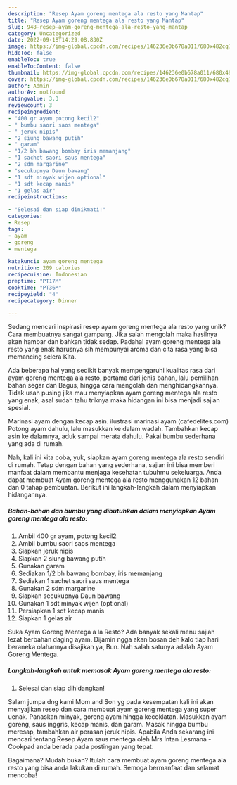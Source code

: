 ```yaml
---
description: "Resep Ayam goreng mentega ala resto yang Mantap"
title: "Resep Ayam goreng mentega ala resto yang Mantap"
slug: 948-resep-ayam-goreng-mentega-ala-resto-yang-mantap
category: Uncategorized
date: 2022-09-18T14:29:08.830Z
image: https://img-global.cpcdn.com/recipes/146236e0b678a011/680x482cq70/ayam-goreng-mentega-ala-resto-foto-resep-utama.jpg
hideToc: false
enableToc: true
enableTocContent: false
thumbnail: https://img-global.cpcdn.com/recipes/146236e0b678a011/680x482cq70/ayam-goreng-mentega-ala-resto-foto-resep-utama.jpg
cover: https://img-global.cpcdn.com/recipes/146236e0b678a011/680x482cq70/ayam-goreng-mentega-ala-resto-foto-resep-utama.jpg
author: Admin
authorAv: notfound
ratingvalue: 3.3
reviewcount: 3
recipeingredient:
- "400 gr ayam potong kecil2"
- " bumbu saori saos mentega"
- " jeruk nipis"
- "2 siung bawang putih"
- " garam"
- "1/2 bh bawang bombay iris memanjang"
- "1 sachet saori saus mentega"
- "2 sdm margarine"
- "secukupnya Daun bawang"
- "1 sdt minyak wijen optional"
- "1 sdt kecap manis"
- "1 gelas air"
recipeinstructions:

- "Selesai dan siap dinikmati!"
categories:
- Resep
tags:
- ayam
- goreng
- mentega

katakunci: ayam goreng mentega 
nutrition: 209 calories
recipecuisine: Indonesian
preptime: "PT17M"
cooktime: "PT36M"
recipeyield: "4"
recipecategory: Dinner

---
```





Sedang mencari inspirasi resep ayam goreng mentega ala resto yang unik? Cara membuatnya sangat gampang. Jika salah mengolah maka hasilnya akan hambar dan bahkan tidak sedap. Padahal ayam goreng mentega ala resto yang enak harusnya sih mempunyai aroma dan cita rasa yang bisa memancing selera Kita.





Ada beberapa hal yang sedikit banyak mempengaruhi kualitas rasa dari ayam goreng mentega ala resto, pertama dari jenis bahan, lalu pemilihan bahan segar dan Bagus, hingga cara mengolah dan menghidangkannya. Tidak usah pusing jika mau menyiapkan ayam goreng mentega ala resto yang enak,      asal sudah tahu triknya maka hidangan ini bisa menjadi sajian spesial.














Marinasi ayam dengan kecap asin. ilustrasi marinasi ayam (cafedelites.com) Potong ayam dahulu, lalu masukkan ke dalam wadah. Tambahkan kecap asin ke dalamnya, aduk sampai merata dahulu. Pakai bumbu sederhana yang ada di rumah.






Nah, kali ini kita coba, yuk, siapkan ayam goreng mentega ala resto sendiri di rumah. Tetap dengan bahan yang sederhana, sajian ini bisa memberi manfaat dalam membantu menjaga kesehatan tubuhmu sekeluarga. Anda dapat membuat Ayam goreng mentega ala resto menggunakan 12 bahan dan 0 tahap pembuatan. Berikut ini langkah-langkah dalam menyiapkan hidangannya.

<!--inarticleads1-->

##### Bahan-bahan dan bumbu yang dibutuhkan dalam menyiapkan Ayam goreng mentega ala resto:

1. Ambil 400 gr ayam, potong kecil2
1. Ambil  bumbu saori saos mentega
1. Siapkan  jeruk nipis
1. Siapkan 2 siung bawang putih
1. Gunakan  garam
1. Sediakan 1/2 bh bawang bombay, iris memanjang
1. Sediakan 1 sachet saori saus mentega
1. Gunakan 2 sdm margarine
1. Siapkan secukupnya Daun bawang
1. Gunakan 1 sdt minyak wijen (optional)
1. Persiapkan 1 sdt kecap manis
1. Siapkan 1 gelas air


Suka Ayam Goreng Mentega a la Resto? Ada banyak sekali menu sajian lezat berbahan daging ayam. Dijamin ngga akan bosan deh kalo tiap hari beraneka olahannya disajikan ya, Bun. Nah salah satunya adalah Ayam Goreng Mentega. 

<!--inarticleads2-->

##### Langkah-langkah untuk memasak Ayam goreng mentega ala resto:


1. Selesai dan siap dihidangkan!

Salam jumpa dng kami Mom and Son yg pada kesempatan kali ini akan menyajikan resep dan cara membuat ayam goreng mentega yang super uenak. Panaskan minyak, goreng ayam hingga kecoklatan. Masukkan ayam goreng, saus inggris, kecap manis, dan garam. Masak hingga bumbu meresap, tambahkan air perasan jeruk nipis. Apabila Anda sekarang ini mencari tentang Resep Ayam saus mentega oleh Mrs Intan Lesmana - Cookpad anda berada pada postingan yang tepat. 

Bagaimana? Mudah bukan? Itulah cara membuat ayam goreng mentega ala resto yang bisa anda lakukan di rumah. Semoga bermanfaat dan selamat mencoba!
